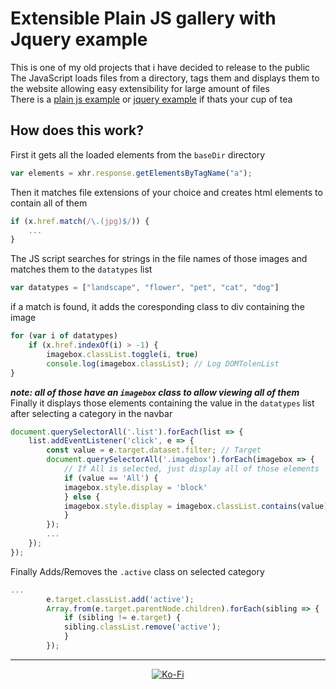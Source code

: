 # Extensible Plain JS gallery with Jquery example

This is one of my old projects that i have decided to release to the public \
The JavaScript loads files from a directory, tags them and displays them to the website allowing easy extensibility for large amount of files \
There is a [plain js example](plain.js) or [jquery example](jquery.js) if thats your cup of tea

## How does this work?
First it gets all the loaded elements from the `baseDir` directory
```js
var elements = xhr.response.getElementsByTagName("a");
```
Then it matches file extensions of your choice and creates html elements to contain all of them
```js
if (x.href.match(/\.(jpg)$/)) {
    ...
}
```
The JS script searches for strings in the file names of those images and matches them to the `datatypes` list
```js
var datatypes = ["landscape", "flower", "pet", "cat", "dog"]
```
if a match is found, it adds the coresponding class to div containing the image
```js
for (var i of datatypes)
    if (x.href.indexOf(i) > -1) {
        imagebox.classList.toggle(i, true)
        console.log(imagebox.classList); // Log DOMTolenList
}
```
<b><i>note: all of those have an `imagebox` class to allow viewing all of them </i></b> \
Finally it displays those elements containing the value in the `datatypes` list after selecting a category in the navbar
```js
document.querySelectorAll('.list').forEach(list => {
    list.addEventListener('click', e => {
        const value = e.target.dataset.filter; // Target
        document.querySelectorAll('.imagebox').forEach(imagebox => {
            // If All is selected, just display all of those elements
            if (value == 'All') {
            imagebox.style.display = 'block'
            } else {
            imagebox.style.display = imagebox.classList.contains(value) ? 'block' : 'none';
            }
        });
        ...
    });
});
```
Finally Adds/Removes the `.active` class on selected category
```js
...
        e.target.classList.add('active');
        Array.from(e.target.parentNode.children).forEach(sibling => {
            if (sibling != e.target) {
            sibling.classList.remove('active');
            }
        });
```
***
<p align="center">
  <a href="https://ko-fi.com/zimmy4"><img src="https://ko-fi.com/img/githubbutton_sm.svg" alt="Ko-Fi" /></a>
</p>